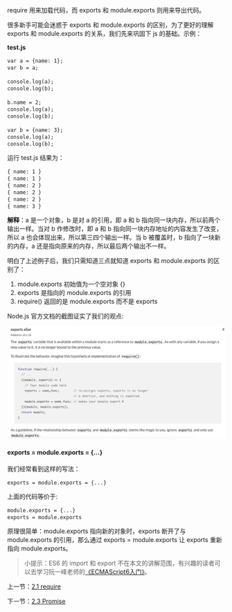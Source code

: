 require 用来加载代码，而 exports 和 module.exports 则用来导出代码。

很多新手可能会迷惑于 exports 和 module.exports 的区别，为了更好的理解 exports 和 module.exports 的关系，我们先来巩固下 js 的基础。示例：

**test.js**

```
var a = {name: 1};
var b = a;

console.log(a);
console.log(b);

b.name = 2;
console.log(a);
console.log(b);

var b = {name: 3};
console.log(a);
console.log(b);
```

运行 test.js 结果为：

```
{ name: 1 }
{ name: 1 }
{ name: 2 }
{ name: 2 }
{ name: 2 }
{ name: 3 }
```

**解释**：a 是一个对象，b 是对 a 的引用，即 a 和 b 指向同一块内存，所以前两个输出一样。当对 b 作修改时，即 a 和 b 指向同一块内存地址的内容发生了改变，所以 a 也会体现出来，所以第三四个输出一样。当 b 被覆盖时，b 指向了一块新的内存，a 还是指向原来的内存，所以最后两个输出不一样。

明白了上述例子后，我们只需知道三点就知道 exports 和 module.exports 的区别了：

1. module.exports 初始值为一个空对象 {}
2. exports 是指向的 module.exports 的引用
3. require() 返回的是 module.exports 而不是 exports

Node.js 官方文档的截图证实了我们的观点:

![](./img/2.2.1.png)

#### exports = module.exports = {...}

我们经常看到这样的写法：

```
exports = module.exports = {...}
```

上面的代码等价于:

```
module.exports = {...}
exports = module.exports
```

原理很简单：module.exports 指向新的对象时，exports 断开了与 module.exports 的引用，那么通过 exports = module.exports 让 exports 重新指向 module.exports。

> 小提示：ES6 的 import 和 export 不在本文的讲解范围，有兴趣的读者可以去学习阮一峰老师的[《ECMAScript6入门》](http://es6.ruanyifeng.com/)。

上一节：[2.1 require](https://github.com/hedahang/myblog/blob/master/book/2.1%20require.md)

下一节：[2.3 Promise](https://github.com/hedahang/myblog/blob/master/book/2.3%20Promise.md)